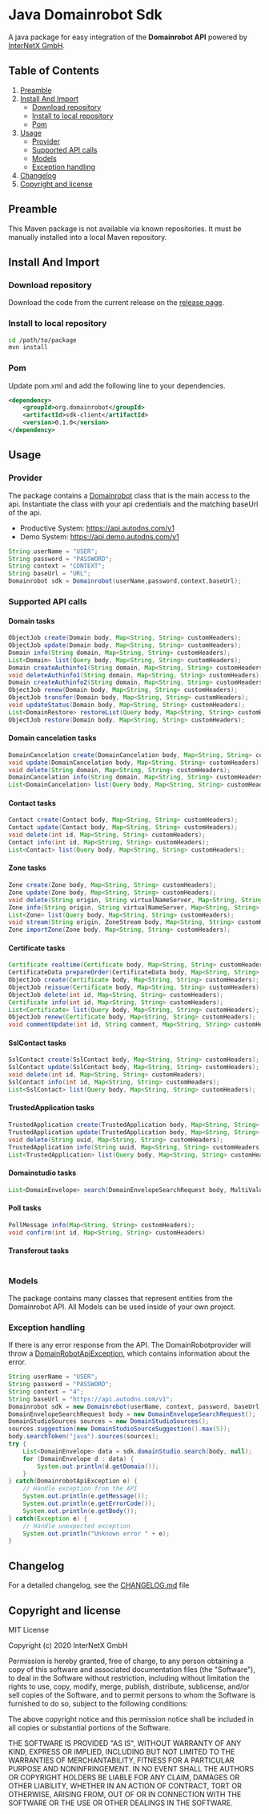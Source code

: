 # Java Domainrobot Sdk

A java package for easy integration of the **Domainrobot API** powered by [InterNetX GmbH](https://internetx.com).

## Table of Contents

1. [Preamble](#preamble)
2. [Install And Import](#install-and-import)
   * [Download repository](#download-repository)
   * [Install to local repository](#install-to-local-repository)
   * [Pom](#pom)
3. [Usage](#usage)
   * [Provider](#provider)
   * [Supported API calls](#supported-api-calls)
   * [Models](#models)
   * [Exception handling](#exception-handling)
4. [Changelog](#changelog)
5. [Copyright and license](#copyright-and-license)

## Preamble

This Maven package is not available via known repositories. It must be manually installed into a local Maven repository.

## Install And Import

### Download repository

Download the code from the current release on the [release page](https://github.com/InterNetX/java-domainrobot-sdk/releases).

### Install to local repository

```bash
cd /path/to/package
mvn install
```

### Pom

Update pom.xml and add the following line to your dependencies.

```xml
<dependency>
    <groupId>org.domainrobot</groupId>
    <artifactId>sdk-client</artifactId>
    <version>0.1.0</version>
</dependency>
```

## Usage

### Provider

The package contains a [Domainrobot](/src/main/java/org/domainrobot/java_domainrobot_sdk/Domainrobot.java) class that is the main access to the api. Instantiate the class with your api credentials and the matching baseUrl of the api.

* Productive System: <https://api.autodns.com/v1>
* Demo System: <https://api.demo.autodns.com/v1>

```java
String userName = "USER";
String password = "PASSWORD";
String context = "CONTEXT";
String baseUrl = "URL";
Domainrobot sdk = Domainrobot(userName,password,context,baseUrl);
```

### Supported API calls

#### Domain tasks

```java
ObjectJob create(Domain body, Map<String, String> customHeaders);
ObjectJob update(Domain body, Map<String, String> customHeaders);
Domain info(String domain, Map<String, String> customHeaders);
List<Domain> list(Query body, Map<String, String> customHeaders);
Domain createAuthinfo1(String domain, Map<String, String> customHeaders);
void deleteAuthinfo1(String domain, Map<String, String> customHeaders);
Domain createAuthinfo2(String domain, Map<String, String> customHeaders);
ObjectJob renew(Domain body, Map<String, String> customHeaders);
ObjectJob transfer(Domain body, Map<String, String> customHeaders);
void updateStatus(Domain body, Map<String, String> customHeaders);
List<DomainRestore> restoreList(Query body, Map<String, String> customHeaders);
ObjectJob restore(Domain body, Map<String, String> customHeaders);
```

#### Domain cancelation tasks

```java
DomainCancelation create(DomainCancelation body, Map<String, String> customHeaders);
void update(DomainCancelation body, Map<String, String> customHeaders);
void delete(String domain, Map<String, String> customHeaders);
DomainCancelation info(String domain, Map<String, String> customHeaders);
List<DomainCancelation> list(Query body, Map<String, String> customHeaders);
```

#### Contact tasks

```java
Contact create(Contact body, Map<String, String> customHeaders);
Contact update(Contact body, Map<String, String> customHeaders);
void delete(int id, Map<String, String> customHeaders);
Contact info(int id, Map<String, String> customHeaders);
List<Contact> list(Query body, Map<String, String> customHeaders);
```

#### Zone tasks

```java
Zone create(Zone body, Map<String, String> customHeaders);
Zone update(Zone body, Map<String, String> customHeaders);
void delete(String origin, String virtualNameServer, Map<String, String> customHeaders);
Zone info(String origin, String virtualNameServer, Map<String, String> customHeaders);
List<Zone> list(Query body, Map<String, String> customHeaders);
void stream(String origin, ZoneStream body, Map<String, String> customHeaders);
Zone importZone(Zone body, Map<String, String> customHeaders);
```

#### Certificate tasks

```java
Certificate realtime(Certificate body, Map<String, String> customHeaders);
CertificateData prepareOrder(CertificateData body, Map<String, String> customHeaders);
ObjectJob create(Certificate body, Map<String, String> customHeaders);
ObjectJob reissue(Certificate body, Map<String, String> customHeaders);
ObjectJob delete(int id, Map<String, String> customHeaders);
Certificate info(int id, Map<String, String> customHeaders);
List<Certificate> list(Query body, Map<String, String> customHeaders);
ObjectJob renew(Certificate body, Map<String, String> customHeaders);
void commentUpdate(int id, String comment, Map<String, String> customHeaders);
```

#### SslContact tasks

```java
SslContact create(SslContact body, Map<String, String> customHeaders);
SslContact update(SslContact body, Map<String, String> customHeaders);
void delete(int id, Map<String, String> customHeaders);
SslContact info(int id, Map<String, String> customHeaders);
List<SslContact> list(Query body, Map<String, String> customHeaders);
```

#### TrustedApplication tasks

```java
TrustedApplication create(TrustedApplication body, Map<String, String> customHeaders);
TrustedApplication update(TrustedApplication body, Map<String, String> customHeaders);
void delete(String uuid, Map<String, String> customHeaders);
TrustedApplication info(String uuid, Map<String, String> customHeaders);
List<TrustedApplication> list(Query body, Map<String, String> customHeaders);
```

#### Domainstudio tasks

```java
List<DomainEnvelope> search(DomainEnvelopeSearchRequest body, MultiValueMap<String, String> customHeaders);
```

#### Poll tasks

```java
PollMessage info(Map<String, String> customHeaders);
void confirm(int id, Map<String, String> customHeaders)
```

#### Transferout tasks

```java

```

### Models

The package contains many classes that represent entities from the Domainrobot API. All Models can be used inside of your own project.

### Exception handling

If there is any error response from the API. The DomainRobotprovider will throw a [DomainRobotApiException](/lib/src/model/exception/DomainRobotApiException.dart), which contains information about the error.

```java
String userName = "USER";
String password = "PASSWORD";
String context = "4";
String baseUrl = "https://api.autodns.com/v1";
Domainrobot sdk = new Domainrobot(userName, context, password, baseUrl);
DomainEnvelopeSearchRequest body = new DomainEnvelopeSearchRequest();
DomainStudioSources sources = new DomainStudioSources();
sources.suggestion(new DomainStudioSourceSuggestion().max(5));
body.searchToken("java").sources(sources);
try {
    List<DomainEnvelope> data = sdk.domainStudio.search(body, null);
    for (DomainEnvelope d : data) {
        System.out.println(d.getDomain());
    }
} catch(DomainrobotApiException e) {
    // Handle exception from the API
    System.out.println(e.getMessage());
    System.out.println(e.getErrorCode());
    System.out.println(e.getBody());
} catch(Exception e) {
    // Handle unexpected exception
    System.out.println("Unknown error " + e);
}
```

## Changelog

For a detailed changelog, see the [CHANGELOG.md](CHANGELOG.md) file

## Copyright and license

MIT License

Copyright (c) 2020 InterNetX GmbH

Permission is hereby granted, free of charge, to any person obtaining a copy
of this software and associated documentation files (the "Software"), to deal
in the Software without restriction, including without limitation the rights
to use, copy, modify, merge, publish, distribute, sublicense, and/or sell
copies of the Software, and to permit persons to whom the Software is
furnished to do so, subject to the following conditions:

The above copyright notice and this permission notice shall be included in all
copies or substantial portions of the Software.

THE SOFTWARE IS PROVIDED "AS IS", WITHOUT WARRANTY OF ANY KIND, EXPRESS OR
IMPLIED, INCLUDING BUT NOT LIMITED TO THE WARRANTIES OF MERCHANTABILITY,
FITNESS FOR A PARTICULAR PURPOSE AND NONINFRINGEMENT. IN NO EVENT SHALL THE
AUTHORS OR COPYRIGHT HOLDERS BE LIABLE FOR ANY CLAIM, DAMAGES OR OTHER
LIABILITY, WHETHER IN AN ACTION OF CONTRACT, TORT OR OTHERWISE, ARISING FROM,
OUT OF OR IN CONNECTION WITH THE SOFTWARE OR THE USE OR OTHER DEALINGS IN THE
SOFTWARE.
